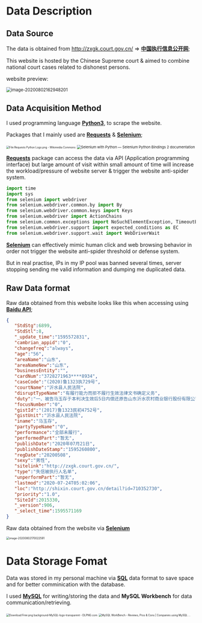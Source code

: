 # Data Description



## Data Source

The data is obtained from http://zxgk.court.gov.cn/ $\Rightarrow$ **<u>中国执行信息公开网</u>**;

This website is hosted by the Chinese Supreme court & aimed to combine national court cases related to dishonest persons. 

website preview:

<img src="/Users/leijunjie/Library/Application%20Support/typora-user-images/image-20200802162948201.png" alt="image-20200802162948201" style="zoom:80%;" />



## Data Acquisition Method

I used programming language **<u>Python3</u>**, to scrape the website. 

Packages that I mainly used are **<u>Requests</u>** & **<u>Selenium</u>**;  

<img src="https://upload.wikimedia.org/wikipedia/commons/thumb/a/aa/Requests_Python_Logo.png/374px-Requests_Python_Logo.png" alt="File:Requests Python Logo.png - Wikimedia Commons" style="zoom:49%;" /> <img src="https://selenium-python.readthedocs.io/_static/logo.png" alt="Selenium with Python — Selenium Python Bindings 2 documentation" style="zoom:67%;" />

**<u>Requests</u>** package can access the data via API (Application programming interface) but large amount of visit within small amount of time will increase the workload/pressure of website server &  trigger the website anti-spider system. 

````python
import time
import sys
from selenium import webdriver
from selenium.webdriver.common.by import By
from selenium.webdriver.common.keys import Keys
from selenium.webdriver import ActionChains
from selenium.common.exceptions import NoSuchElementException, TimeoutException, StaleElementReferenceException
from selenium.webdriver.support import expected_conditions as EC
from selenium.webdriver.support.wait import WebDriverWait
````

 **<u>Selenium</u>** can effectively mimic human click and web browsing behavior in order not trigger the website anti-spider threshold or defense system. 

But in real practise, IPs in my IP pool was banned several times, server stopping sending me valid information and dumping me duplicated data. 



## Raw Data format

Raw data obtained from this website looks like this when accessing using <u>**Baidu API**</u>; 

```json
{
   "StdStg":6899,
   "StdStl":8,
   "_update_time":"1595572831",
   "cambrian_appid":"0",
   "changefreq":"always",
   "age":"56",
   "areaName":"山东",
   "areaNameNew":"山东",
   "businessEntity":"",
   "cardNum":"3728271963****8934",
   "caseCode":"(2020)鲁1323执729号",
   "courtName":"沂水县人民法院",
   "disruptTypeName":"有履行能力而拒不履行生效法律文书确定义务",
   "duty":"一、被告马玉存于本判决生效后5日内偿还原告山东沂水农村商业银行股份有限公司借款本金14499.99元及利息。案件受理费175元，由被告马玉存承担。",
   "focusNumber":"0",
   "gistId":"(2017)鲁1323民初4752号",
   "gistUnit":"沂水县人民法院",
   "iname":"马玉存",
   "partyTypeName":"0",
   "performance":"全部未履行",
   "performedPart":"暂无",
   "publishDate":"2020年07月21日",
   "publishDateStamp":"1595260800",
   "regDate":"20200508",
   "sexy":"男性",
   "sitelink":"http://zxgk.court.gov.cn/",
   "type":"失信被执行人名单",
   "unperformPart":"暂无",
   "lastmod":"2020-07-24T05:02:06",
   "loc":"http://shixin.court.gov.cn/detail?id=710352730",
   "priority":"1.0",
   "SiteId":2015330,
   "_version":906,
   "_select_time":1595571169
}
```



Raw data obtained from the website via **<u>Selenium</u>** 

<img src="/Users/leijunjie/Library/Application%20Support/typora-user-images/image-20200802170022591.png" alt="image-20200802170022591" style="zoom:50%;" />

##  

# Data Storage Fomat

Data was stored in my personal machine via **<u>SQL</u>** data format to save space and for better comminication with the database.

I used **<u>MySQL</u>**  for writing/storing the data and **MySQL Workbench** for data communication/retrieving.

<img src="https://i.dlpng.com/static/png/115894_preview.png" alt="Download Free png background-MySQL-logo-transparent - DLPNG.com" style="zoom:49%;" /> <img src="https://img.stackshare.io/service/4319/descarga.jpeg" alt="MySQL WorkBench - Reviews, Pros &amp; Cons | Companies using MySQL ..." style="zoom:49%;" />







